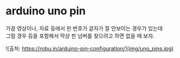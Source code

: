 # arduino uno pin
가끔 영상이나, 자료 등에서 핀 번호가 글자가 잘 안보이는 경우가 있는데   
그럴 경우 등을 포함해서 막상 핀 넘버를 찾으려고 하면 없을 때 보자.   

![출처: https://robu.in/arduino-pin-configuration/](img/uno_pins.jpg)


